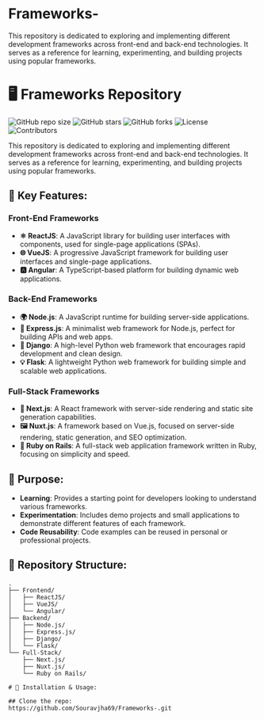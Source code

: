 # Frameworks-
This repository is dedicated to exploring and implementing different development frameworks across front-end and back-end technologies. It serves as a reference for learning, experimenting, and building projects using popular frameworks.
# 🖥️ Frameworks Repository

![GitHub repo size](https://img.shields.io/github/repo-size/Souravjha69/Frameworks-.git)
![GitHub stars](https://img.shields.io/github/stars/Souravjha69/Frameworks-.git?style=social)
![GitHub forks](https://img.shields.io/github/forks/Souravjha69/Frameworks-.git?style=social)
![License](https://img.shields.io/github/license/Souravjha69/Frameworks-.git)
![Contributors](https://img.shields.io/github/contributors/Souravjha69/Frameworks-.git)

This repository is dedicated to exploring and implementing different development frameworks across front-end and back-end technologies. It serves as a reference for learning, experimenting, and building projects using popular frameworks.

## 🚀 Key Features:

### Front-End Frameworks
- **⚛️ ReactJS**: A JavaScript library for building user interfaces with components, used for single-page applications (SPAs).
- **🌐 VueJS**: A progressive JavaScript framework for building user interfaces and single-page applications.
- **🅰️ Angular**: A TypeScript-based platform for building dynamic web applications.

### Back-End Frameworks
- **🌍 Node.js**: A JavaScript runtime for building server-side applications.
- **🚀 Express.js**: A minimalist web framework for Node.js, perfect for building APIs and web apps.
- **🐍 Django**: A high-level Python web framework that encourages rapid development and clean design.
- **💡 Flask**: A lightweight Python web framework for building simple and scalable web applications.

### Full-Stack Frameworks
- **🧩 Next.js**: A React framework with server-side rendering and static site generation capabilities.
- **🖼️ Nuxt.js**: A framework based on Vue.js, focused on server-side rendering, static generation, and SEO optimization.
- **🚂 Ruby on Rails**: A full-stack web application framework written in Ruby, focusing on simplicity and speed.

## 🎯 Purpose:
- **Learning**: Provides a starting point for developers looking to understand various frameworks.
- **Experimentation**: Includes demo projects and small applications to demonstrate different features of each framework.
- **Code Reusability**: Code examples can be reused in personal or professional projects.

## 📁 Repository Structure:
```plaintext
.
├── Frontend/
│   ├── ReactJS/
│   ├── VueJS/
│   └── Angular/
├── Backend/
│   ├── Node.js/
│   ├── Express.js/
│   ├── Django/
│   └── Flask/
└── Full-Stack/
    ├── Next.js/
    ├── Nuxt.js/
    └── Ruby on Rails/

# 🔧 Installation & Usage:

## Clone the repo:
https://github.com/Souravjha69/Frameworks-.git

